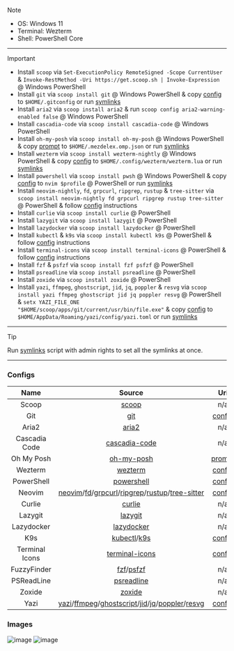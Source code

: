 > [!NOTE]
>
> - OS: Windows 11
> - Terminal: Wezterm
> - Shell: PowerShell Core

---

> [!IMPORTANT]
>
> - Install `scoop` via `Set-ExecutionPolicy RemoteSigned -Scope CurrentUser` & `Invoke-RestMethod -Uri https://get.scoop.sh | Invoke-Expression` @ Windows PowerShell
> - Install `git` via `scoop install git` @ Windows PowerShell & copy [config](https://github.com/mezdelex/WeztermPowershellCoreConfig/blob/main/.gitconfig) to `$HOME/.gitconfig` or run [symlinks](https://github.com/mezdelex/WeztermPowershellCoreConfig/blob/main/symlinks.ps1)
> - Install `aria2` via `scoop install aria2` & run `scoop config aria2-warning-enabled false` @ Windows PowerShell
> - Install `cascadia-code` via `scoop install cascadia-code` @ Windows PowerShell
> - Install `oh-my-posh` via `scoop install oh-my-posh` @ Windows PowerShell & copy [prompt](https://github.com/mezdelex/WeztermPowershellCoreConfig/blob/main/.mezdelex.omp.json) to `$HOME/.mezdelex.omp.json` or run [symlinks](https://github.com/mezdelex/WeztermPowershellCoreConfig/blob/main/symlinks.ps1)
> - Install `wezterm` via `scoop install wezterm-nightly` @ Windows PowerShell & copy [config](https://github.com/mezdelex/WeztermPowershellCoreConfig/blob/main/wezterm.lua) to `$HOME/.config/wezterm/wezterm.lua` or run [symlinks](https://github.com/mezdelex/WeztermPowershellCoreConfig/blob/main/symlinks.ps1)
> - Install `powershell` via `scoop install pwsh` @ Windows PowerShell & copy [config](https://github.com/mezdelex/WeztermPowershellCoreConfig/blob/main/Microsoft.PowerShell_profile.ps1) to `nvim $profile` @ PowerShell or run [symlinks](https://github.com/mezdelex/WeztermPowershellCoreConfig/blob/main/symlinks.ps1)
> - Install `neovim-nightly`, `fd`, `grpcurl`, `ripgrep`, `rustup` & `tree-sitter` via `scoop install neovim-nightly fd grpcurl ripgrep rustup tree-sitter` @ PowerShell & follow [config](https://github.com/mezdelex/NeovimConfig) instructions
> - Install `curlie` via `scoop install curlie` @ PowerShell
> - Install `lazygit` via `scoop install lazygit` @ PowerShell
> - Install `lazydocker` via `scoop install lazydocker` @ PowerShell
> - Install `kubectl` & `k9s` via `scoop install kubectl k9s` @ PowerShell & follow [config](https://github.com/mezdelex/K9sConfig) instructions
> - Install `terminal-icons` via `scoop install terminal-icons` @ PowerShell & follow [config](https://github.com/mezdelex/TerminalIconsConfig) instructions
> - Install `fzf` & `psfzf` via `scoop install fzf psfzf` @ PowerShell
> - Install `psreadline` via `scoop install psreadline` @ PowerShell
> - Install `zoxide` via `scoop install zoxide` @ PowerShell
> - Install `yazi`, `ffmpeg`, `ghostscript`, `jid`, `jq`, `poppler` & `resvg` via `scoop install yazi ffmpeg ghostscript jid jq poppler resvg` @ PowerShell & `setx YAZI_FILE_ONE "$HOME/scoop/apps/git/current/usr/bin/file.exe"` & copy [config](https://github.com/mezdelex/WeztermPowershellCoreConfig/blob/main/yazi.toml) to `$HOME/AppData/Roaming/yazi/config/yazi.toml` or run [symlinks](https://github.com/mezdelex/WeztermPowershellCoreConfig/blob/main/symlinks.ps1)

---

> [!TIP]
>
> Run [symlinks](https://github.com/mezdelex/WeztermPowershellCoreConfig/blob/main/symlinks.ps1) script with admin rights to set all the symlinks at once.

---

### Configs

|      Name      |                                                                                                                                                    Source                                                                                                                                                    |                                                     Uri                                                      |
| :------------: | :----------------------------------------------------------------------------------------------------------------------------------------------------------------------------------------------------------------------------------------------------------------------------------------------------------: | :----------------------------------------------------------------------------------------------------------: |
|     Scoop      |                                                                                                                                          [scoop](https://scoop.sh)                                                                                                                                           |                                                     n/a                                                      |
|      Git       |                                                                                                                                      [git](https://github.com/git/git)                                                                                                                                       |            [config](https://github.com/mezdelex/WeztermPowershellCoreConfig/blob/main/.gitconfig)            |
|     Aria2      |                                                                                                                                   [aria2](https://github.com/aria2/aria2)                                                                                                                                    |                                                     n/a                                                      |
| Cascadia Code  |                                                                                                                         [cascadia-code](https://github.com/microsoft/cascadia-code)                                                                                                                          |                                                     n/a                                                      |
|   Oh My Posh   |                                                                                                                          [oh-my-posh](https://github.com/JanDeDobbeleer/oh-my-posh)                                                                                                                          |        [prompt](https://github.com/mezdelex/WeztermPowershellCoreConfig/blob/main/.mezdelex.omp.json)        |
|    Wezterm     |                                                                                                                                  [wezterm](https://github.com/wez/wezterm)                                                                                                                                   |           [config](https://github.com/mezdelex/WeztermPowershellCoreConfig/blob/main/wezterm.lua)            |
|   PowerShell   |                                                                                                                            [powershell](https://github.com/PowerShell/PowerShell)                                                                                                                            | [config](https://github.com/mezdelex/WeztermPowershellCoreConfig/blob/main/Microsoft.PowerShell_profile.ps1) |
|     Neovim     |          [neovim](https://github.com/neovim/neovim)/[fd](https://github.com/sharkdp/fd)/[grpcurl](https://github.com/fullstorydev/grpcurl)/[ripgrep](https://github.com/BurntSushi/ripgrep)/[rustup](https://github.com/rust-lang/rustup)/[tree-sitter](https://github.com/tree-sitter/tree-sitter)          |                              [config](https://github.com/mezdelex/NeovimConfig)                              |
|     Curlie     |                                                                                                                                    [curlie](https://github.com/rs/curlie)                                                                                                                                    |                                                     n/a                                                      |
|    Lazygit     |                                                                                                                             [lazygit](https://github.com/jesseduffield/lazygit)                                                                                                                              |                                                     n/a                                                      |
|   Lazydocker   |                                                                                                                          [lazydocker](https://github.com/jesseduffield/lazydocker)                                                                                                                           |                                                     n/a                                                      |
|      K9s       |                                                                                                           [kubectl](https://github.com/kubernetes/kubectl)/[k9s](https://github.com/derailed/k9s)                                                                                                            |                               [config](https://github.com/mezdelex/K9sConfig)                                |
| Terminal Icons |                                                                                                                       [terminal-icons](https://github.com/devblackops/Terminal-Icons)                                                                                                                        |                          [config](https://github.com/mezdelex/TerminalIconsConfig)                           |
|  FuzzyFinder   |                                                                                                             [fzf](https://github.com/junegunn/fzf)/[psfzf](https://github.com/kelleyma49/PSFzf)                                                                                                              |                                                     n/a                                                      |
|   PSReadLine   |                                                                                                                            [psreadline](https://github.com/PowerShell/PSReadLine)                                                                                                                            |                                                     n/a                                                      |
|     Zoxide     |                                                                                                                               [zoxide](https://github.com/ajeetdsouza/zoxide)                                                                                                                                |                                                     n/a                                                      |
|      Yazi      | [yazi](https://github.com/sxyazi/yazi)/[ffmpeg](https://github.com/FFmpeg/FFmpeg)/[ghostscript](https://www.ghostscript.com/)/[jid](https://github.com/simeji/jid)/[jq](https://github.com/jqlang/jq)/[poppler](https://gitlab.freedesktop.org/poppler/poppler)/[resvg](https://github.com/linebender/resvg) |            [config](https://github.com/mezdelex/WeztermPowershellCoreConfig/blob/main/yazi.toml)             |

### Images

![image](https://github.com/user-attachments/assets/727c4743-6201-4c21-9e13-1a5f92dad071)
![image](https://github.com/user-attachments/assets/d179e4e5-1aa6-41f4-bea5-468c53557012)
